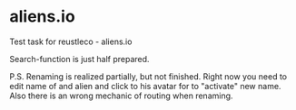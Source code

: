 # aliens.io
Test task for reustleco - aliens.io

Search-function is just half prepared.

P.S. Renaming is realized partially, but not finished. Right now you need to edit name of and alien and click to his avatar for to "activate" new name.
Also there is an wrong mechanic of routing when renaming.
